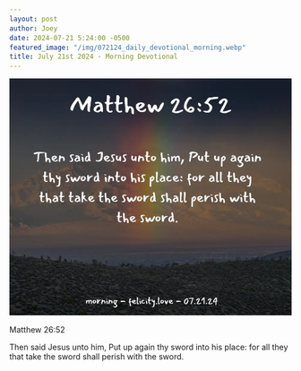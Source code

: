 ```yaml
---
layout: post
author: Joey
date: 2024-07-21 5:24:00 -0500
featured_image: "/img/072124_daily_devotional_morning.webp"
title: July 21st 2024 - Morning Devotional
---
```


[![July 21st 2024 - Morning Devotional](/img/072124_daily_devotional_morning.webp)](/img/072124_daily_devotional_morning.webp)

Matthew 26:52

Then said Jesus unto him, Put up again thy sword into his place: for all they that take the sword shall perish with the sword.


<!-- <hr>

Please consider purchasing a mug to support the page by clicking the image below, thank you!

[![June 20th 2024 - Morning Devotional - Mug](/img/mugs/061124_morning_mug.webp)](https://www.joeybrinkman.com/shop) -->